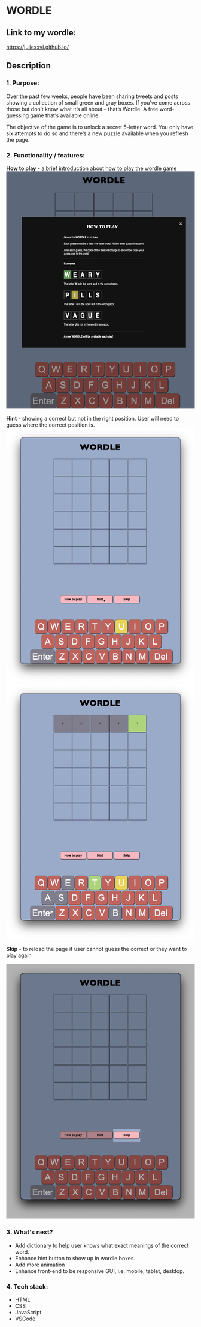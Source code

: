 # WORDLE

## Link to my wordle:

<https://juliexxvi.github.io/>

## Description

### 1. Purpose:

Over the past few weeks, people have been sharing tweets and posts showing a collection of small green and gray boxes. If you’ve come across those but don’t know what it’s all about – that’s Wordle. A free word-guessing game that’s available online.

The objective of the game is to unlock a secret 5-letter word. You only have six attempts to do so and there’s a new puzzle available when you refresh the page. 

### 2. Functionality / features:

**How to play** - a brief introduction about how to play the wordle game
<img alt="How to play" src="./How-to-play.png" />


**Hint** - showing a correct but not in the right position. User will need to guess where the correct position is.
<img alt="Hint button" src="./Wordle-Hint.png" />
<img alt="Userword" src="./Users-word.png" />

**Skip** - to reload the page if user cannot guess the correct or they want to play again

<img alt="Skip button" src="./Wordle-Skip.png" />

### 3. What's next?

- Add dictionary to help user knows what exact meanings of the correct word.
- Enhance hint button to show up in wordle boxes.
- Add more animation
- Enhance front-end to be responsive GUI, i.e. mobile, tablet, desktop.

### 4. Tech stack:

- HTML
- CSS
- JavaScript
- VSCode.
